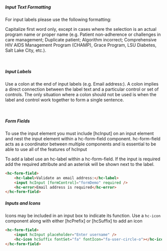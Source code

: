 ##### Input Text Formatting

For input labels please use the following formatting:

Capitalize first word only, except in cases where the selection is an actual program name or proper name (e.g. Patient non-adherence or challenges in care management; Duplicate patient; Algorithm incorrect; Comprehensive HIV AIDS Management Program (CHAMP), Grace Program, LSU Diabetes, Salt Lake City, etc.).

&nbsp;

##### Input Labels

Use a colon at the end of input labels (e.g. Email address:). A colon implies a direct connection between the label text and a particular control or set of controls. The only situation where a colon should not be used is when the label and control work together to form a single sentence.

&nbsp;

##### Form Fields

To use the input element you must include [hcInput] on an input element and nest the input element within a hc-form-field component. hc-form-field acts as a coordinator between multiple components and is essential to be able to use all of the features of hcInput

To add a label use an hc-label within a hc-form-field. If the input is required add the required attribute and an asterisk will be shown next to the label.

```html
<hc-form-field>
    <hc-label>Validate an email address:</hc-label>
    <input hcInput [formControl]="formDemo" required />
    <hc-error>Email address is required</hc-error>
</hc-form-field>
```

##### Inputs and Icons

Icons may be included in an input box to indicate its function. Use a `hc-icon` component along with either [hcPrefix] or [hcSuffix] to add an icon

```html
<hc-form-field>
    <input hcInput placeholder="Enter username" />
    <hc-icon hcSuffix fontSet="fa" fontIcon="fa-user-circle-o"></hc-icon>
</hc-form-field>
```
